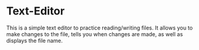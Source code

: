 # Text-Editor
This is a simple text editor to practice reading/writing files.  It allows you to make changes to the file, tells you when changes are made, as well as displays the file name.
